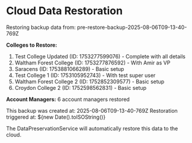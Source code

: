 # Cloud Data Restoration

Restoring backup data from: pre-restore-backup-2025-08-06T09-13-40-769Z

**Colleges to Restore:**
1. Test College Updated (ID: 1753277599076) - Complete with all details
2. Waltham Forest College (ID: 1753277876592) - With Amir as VP
3. Saracens (ID: 1753881066289) - Basic setup
4. Test College 1 (ID: 1753105952743) - With test super user
5. Waltham Forest College 2 (ID: 1752852309577) - Basic setup
6. Croydon College 2 (ID: 1752598562831) - Basic setup

**Account Managers:** 6 account managers restored

This backup was created at: 2025-08-06T09-13-40-769Z
Restoration triggered at: ${new Date().toISOString()}

The DataPreservationService will automatically restore this data to the cloud. 